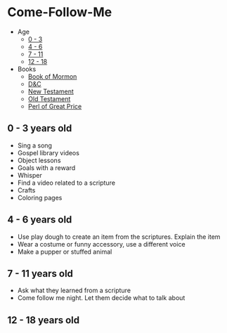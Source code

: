 # Come-Follow-Me

* Age
	* [0 - 3](#toddler)
	* [4 - 6](#preschool)
	* [7 - 11](#elementary)
	* [12 - 18](#teen)
* Books
	* [Book of Mormon](#bom.md)
	* [D&C](#dnc.md)
	* [New Testament](#new_testament.md)
	* [Old Testament](#old_testament.md)
	* [Perl of Great Price](#pgp.md)

<h2 id="toddler">0 - 3 years old</h2>

* Sing a song
* Gospel library videos
* Object lessons
* Goals with a reward
* Whisper
* Find a video related to a scripture
* Crafts
* Coloring pages

<h2 id="preschool">4 - 6 years old</h2>

* Use play dough to create an item from the scriptures. Explain the item
* Wear a costume or funny accessory, use a different voice
* Make a pupper or stuffed animal


<h2 id="elementary">7 - 11 years old</h2>

* Ask what they learned from a scripture
* Come follow me night. Let them decide what to talk about


<h2 id="teen">12 - 18 years old</h2>
